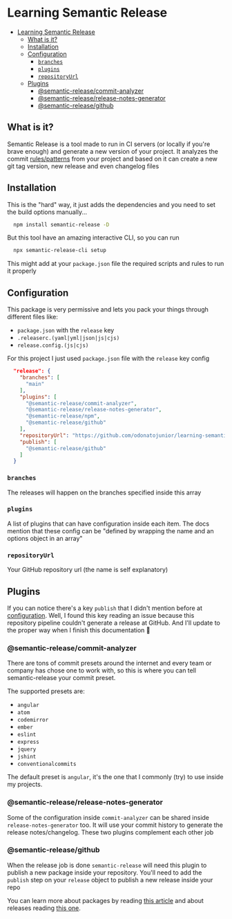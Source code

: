 # Learning Semantic Release

- [Learning Semantic Release](#learning-semantic-release)
  - [What is it?](#what-is-it)
  - [Installation](#installation)
  - [Configuration](#configuration)
    - [`branches`](#branches)
    - [`plugins`](#plugins)
    - [`repositoryUrl`](#repositoryurl)
  - [Plugins](#plugins-1)
    - [@semantic-release/commit-analyzer](#semantic-releasecommit-analyzer)
    - [@semantic-release/release-notes-generator](#semantic-releaserelease-notes-generator)
    - [@semantic-release/github](#semantic-releasegithub)

## What is it?

Semantic Release is a tool made to run in CI servers (or locally if you're brave enough) and generate a new version of your project.
It analyzes the commit [rules/patterns](https://gist.github.com/brianclements/841ea7bffdb01346392c) from your project and based on it can create a new git tag version, new release and even changelog files

## Installation

This is the "hard" way, it just adds the dependencies and you need to set the build options manually...

```bash
  npm install semantic-release -D
```

But this tool have an amazing interactive CLI, so you can run

```bash
  npx semantic-release-cli setup
```

This might add at your `package.json` file the required scripts and rules to run it properly

## Configuration

This package is very permissive and lets you pack your things through different files like:

- `package.json` with the `release` key
- `.releaserc.(yaml|yml|json|js|cjs)`
- `release.config.(js|cjs)`

For this project I just used `package.json` file with the `release` key config

```json
  "release": {
    "branches": [
      "main"
    ],
    "plugins": [
      "@semantic-release/commit-analyzer",
      "@semantic-release/release-notes-generator",
      "@semantic-release/npm",
      "@semantic-release/github"
    ],
    "repositoryUrl": "https://github.com/odonatojunior/learning-semantic-release",
    "publish": [
      "@semantic-release/github"
    ]
  }
```

### `branches`

The releases will happen on the branches specified inside this array

### `plugins`

A list of plugins that can have configuration inside each item. The docs mention that these config can be "defined by wrapping the name and an options object in an array"

### `repositoryUrl`

Your GitHub repository url (the name is self explanatory)

## Plugins

If you can notice there's a key `publish` that I didn't mention before at [configuration](#Configuration). Well, I found this key reading an issue because this repository pipeline couldn't generate a release at GitHub. And I'll update to the proper way when I finish this documentation 👀

### @semantic-release/commit-analyzer

There are tons of commit presets around the internet and every team or company has chose one to work with, so this is where you can tell semantic-release your commit preset.

The supported presets are:

- `angular`
- `atom`
- `codemirror`
- `ember`
- `eslint`
- `express`
- `jquery`
- `jshint`
- `conventionalcommits`

The default preset is `angular`, it's the one that I commonly (try) to use inside my projects.

### @semantic-release/release-notes-generator

Some of the configuration inside `commit-analyzer` can be shared inside `release-notes-generator` too. It will use your commit history to generate the release notes/changelog. These two plugins complement each other job

### @semantic-release/github

When the release job is done `semantic-release` will need this plugin to publish a new package inside your repository. You'll need to add the `publish` step on your `release` object to publish a new release inside your repo

You can learn more about packages by reading [this article](https://docs.github.com/en/packages/learn-github-packages/introduction-to-github-packages) and about releases reading [this one](https://docs.github.com/pt/repositories/releasing-projects-on-github/about-releases).
